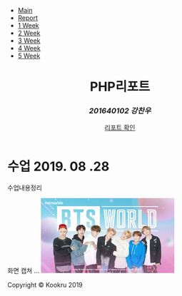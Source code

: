   <!DOCTYPE html>
  <html>
  <head>
  <meta charset="utf-8">
  <meta name="viewport" content="width=device-width, initial-scale=1, shrink-to-fit=no">
  <meta name="description" content="">
  <meta name="author" content="">

  <title>201640102 PHP리포트</title>
  <!-- Bootstrap Core CSS -->
  <link href="vendor/bootstrap/css/bootstrap.min.css" rel="stylesheet">

  <!-- Custom Fonts -->
  <link href="vendor/fontawesome-free/css/all.min.css" rel="stylesheet" type="text/css">
  <link href="https://fonts.googleapis.com/css?family=Source+Sans+Pro:300,400,700,300italic,400italic,700italic" rel="stylesheet" type="text/css">
  <link href="vendor/simple-line-icons/css/simple-line-icons.css" rel="stylesheet">

  <!-- Custom CSS -->
  <link href="css/stylish-portfolio.min.css" rel="stylesheet">

</head>

<body id="page-top">

  <!-- Navigation -->
  <a class="menu-toggle rounded" href="#">
    <i class="fas fa-bars"></i>
  </a>
  <nav id="sidebar-wrapper">
    <ul class="sidebar-nav">
      <li class="sidebar-brand">
        <a class="js-scroll-trigger" href="index.html">Main</a>
      </li>
      <li class="sidebar-nav-item">
        <a class="js-scroll-trigger" href="#portfolio">Report</a>
      </li>
      <li class="sidebar-nav-item">
        <a class="js-scroll-trigger" href="01/">1 Week</a>
      </li>
      <li class="sidebar-nav-item">
        <a class="js-scroll-trigger" href="02/">2 Week</a>
      </li>
      <li class="sidebar-nav-item">
        <a class="js-scroll-trigger" href="03/">3 Week</a>
      </li>
      <li class="sidebar-nav-item">
        <a class="js-scroll-trigger" href="04/">4 Week</a>
      </li>
      <li class="sidebar-nav-item">
        <a class="js-scroll-trigger" href="05/">5 Week</a>
      </li>
    </ul>
  </nav>

  <!-- Header -->
  <header class="masthead d-flex">
    <div class="container text-center my-auto">
      <h1 class="mb-1">PHP리포트</h1>
      <h3 class="mb-5">
        <em>201640102 강찬우</em>
      </h3>
      <a class="btn btn-primary btn-xl js-scroll-trigger" href="#portfolio">리포트 확인</a>
    </div>
    <div class="overlay"></div>
  </header>
 

# 수업 2019. 08 .28
수업내용정리


화면 캡쳐 ...
![BTS](./images/bts.png)


 <!-- Footer -->
  <footer class="footer text-center">
    <div class="container">
      <p class="text-muted small mb-0">Copyright &copy; Kookru 2019</p>
    </div>
  </footer>

<!-- Scroll to Top Button-->
  <a class="scroll-to-top rounded js-scroll-trigger" href="#page-top">
    <i class="fas fa-angle-up"></i>
  </a>

  <!-- Bootstrap core JavaScript -->
  <script src="vendor/jquery/jquery.min.js"></script>
  <script src="vendor/bootstrap/js/bootstrap.bundle.min.js"></script>

  <!-- Plugin JavaScript -->
  <script src="vendor/jquery-easing/jquery.easing.min.js"></script>

  <!-- Custom scripts for this template -->
  <script src="js/stylish-portfolio.min.js"></script>
  <body>
  </html>